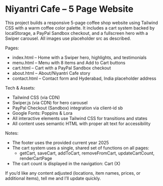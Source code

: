 # Niyantri Cafe – 5 Page Website

This project builds a responsive 5-page coffee shop website using Tailwind CSS with a warm coffee color palette. It includes a cart system backed by localStorage, a PayPal Sandbox checkout, and a fullscreen hero with a Swiper carousel. All images use placeholder src as described.

Pages:
- index.html – Home with a Swiper hero, highlights, and testimonials
- menu.html – Menu with 8 items and Add to Cart buttons
- cart.html – Cart with a PayPal Sandbox checkout
- about.html – About/Niyantri Cafe story
- contact.html – Contact form and Hyderabad, India placeholder address

Tech & Assets:
- Tailwind CSS (via CDN)
- Swiper.js (via CDN) for hero carousel
- PayPal Checkout (Sandbox) integration via client-id sb
- Google Fonts: Poppins & Lora
- All interactive elements use Tailwind CSS for transitions and states
- All content uses semantic HTML with proper alt text for accessibility

Notes:
- The footer uses the provided current year 2025
- The cart system uses a single, shared set of functions on all pages:
  - getCart, saveCart, addToCart, removeFromCart, updateCartCount, renderCartPage
- The cart count is displayed in the navigation: Cart (X)

If you’d like any content adjusted (locations, item names, prices, or additional items), tell me and I’ll update quickly.